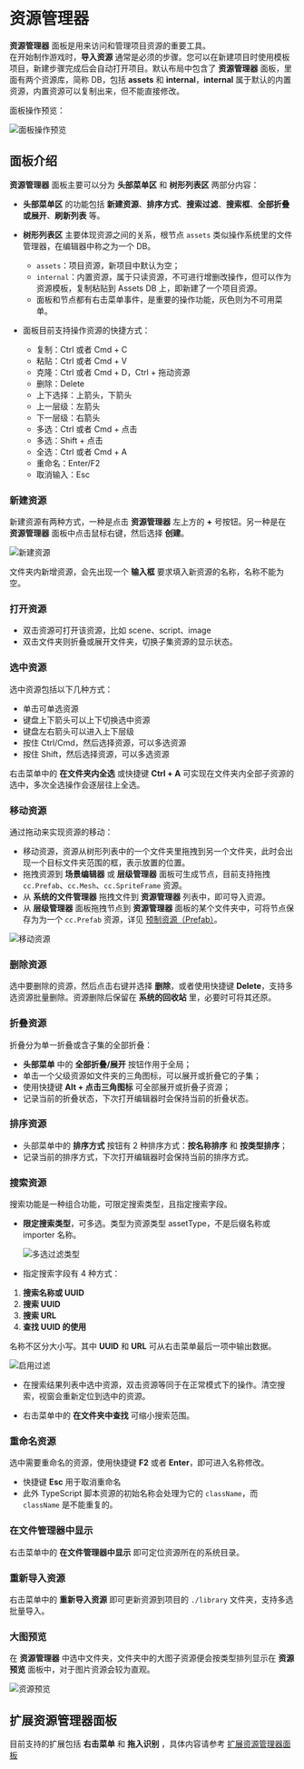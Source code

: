 # 资源管理器

**资源管理器** 面板是用来访问和管理项目资源的重要工具。<br>
在开始制作游戏时，**导入资源** 通常是必须的步骤。您可以在新建项目时使用模板项目，新建步骤完成后会自动打开项目。默认布局中包含了 **资源管理器** 面板，里面有两个资源库，简称 DB，包括 **assets** 和 **internal**，**internal** 属于默认的内置资源，内置资源可以复制出来，但不能直接修改。

面板操作预览：

![面板操作预览](img/thumb.gif)

## 面板介绍

**资源管理器** 面板主要可以分为 **头部菜单区** 和 **树形列表区** 两部分内容：

- **头部菜单区** 的功能包括 **新建资源**、**排序方式**、**搜索过滤**、**搜索框**、**全部折叠或展开**、**刷新列表** 等。

- **树形列表区** 主要体现资源之间的关系，根节点 `assets` 类似操作系统里的文件管理器，在编辑器中称之为一个 DB。

  - `assets`：项目资源，新项目中默认为空；
  - `internal`：内置资源，属于只读资源，不可进行增删改操作，但可以作为资源模板，复制粘贴到 Assets DB 上，即新建了一个项目资源。
  - 面板和节点都有右击菜单事件，是重要的操作功能，灰色则为不可用菜单。

- 面板目前支持操作资源的快捷方式：
  - 复制：Ctrl 或者 Cmd + C
  - 粘贴：Ctrl 或者 Cmd + V
  - 克隆：Ctrl 或者 Cmd + D，Ctrl + 拖动资源
  - 删除：Delete
  - 上下选择：上箭头，下箭头
  - 上一层级：左箭头
  - 下一层级：右箭头
  - 多选：Ctrl 或者 Cmd + 点击
  - 多选：Shift + 点击
  - 全选：Ctrl 或者 Cmd + A
  - 重命名：Enter/F2
  - 取消输入：Esc

### 新建资源

新建资源有两种方式，一种是点击 **资源管理器** 左上方的 **+** 号按钮。另一种是在 **资源管理器** 面板中点击鼠标右键，然后选择 **创建**。

![新建资源](img/create.png)

文件夹内新增资源，会先出现一个 **输入框** 要求填入新资源的名称，名称不能为空。

### 打开资源

- 双击资源可打开该资源，比如 scene、script、image
- 双击文件夹则折叠或展开文件夹，切换子集资源的显示状态。

### 选中资源

选中资源包括以下几种方式：

- 单击可单选资源
- 键盘上下箭头可以上下切换选中资源
- 键盘左右箭头可以进入上下层级
- 按住 Ctrl/Cmd，然后选择资源，可以多选资源
- 按住 Shift，然后选择资源，可以多选资源

右击菜单中的 **在文件夹内全选** 或快捷键 **Ctrl + A** 可实现在文件夹内全部子资源的选中，多次全选操作会逐层往上全选。

### 移动资源

通过拖动来实现资源的移动：

- 移动资源，资源从树形列表中的一个文件夹里拖拽到另一个文件夹，此时会出现一个目标文件夹范围的框，表示放置的位置。
- 拖拽资源到 **场景编辑器** 或 **层级管理器** 面板可生成节点，目前支持拖拽 `cc.Prefab`、`cc.Mesh`、`cc.SpriteFrame` 资源。
- 从 **系统的文件管理器** 拖拽文件到 **资源管理器** 列表中，即可导入资源。
- 从 **层级管理器** 面板拖拽节点到 **资源管理器** 面板的某个文件夹中，可将节点保存为为一个 `cc.Prefab` 资源，详见 [预制资源（Prefab）](../../asset/prefab.md)。

![移动资源](img/drag.png)

### 删除资源

选中要删除的资源，然后点击右键并选择 **删除**，或者使用快捷键 **Delete**，支持多选资源批量删除。资源删除后保留在 **系统的回收站** 里，必要时可将其还原。

### 折叠资源

折叠分为单一折叠或含子集的全部折叠：

- **头部菜单** 中的 **全部折叠/展开** 按钮作用于全局；
- 单击一个父级资源如文件夹的三角图标，可以展开或折叠它的子集；
- 使用快捷键 **Alt + 点击三角图标** 可全部展开或折叠子资源；
- 记录当前的折叠状态，下次打开编辑器时会保持当前的折叠状态。

### 排序资源

- 头部菜单中的 **排序方式** 按钮有 2 种排序方式：**按名称排序** 和 **按类型排序**；
- 记录当前的排序方式，下次打开编辑器时会保持当前的排序方式。

### 搜索资源

搜索功能是一种组合功能，可限定搜索类型，且指定搜索字段。

- **限定搜索类型**，可多选。类型为资源类型 assetType，不是后缀名称或 importer 名称。

  ![多选过滤类型](img/search-types.png)

- 指定搜索字段有 4 种方式：

1. **搜索名称或 UUID**
2. **搜索 UUID**
3. **搜索 URL**
4. **查找 UUID 的使用**

名称不区分大小写。其中 **UUID** 和 **URL** 可从右击菜单最后一项中输出数据。

![启用过滤](img/search-type.png)

- 在搜索结果列表中选中资源，双击资源等同于在正常模式下的操作。清空搜索，视窗会重新定位到选中的资源。

- 右击菜单中的 **在文件夹中查找** 可缩小搜索范围。

### 重命名资源

选中需要重命名的资源，使用快捷键 **F2** 或者 **Enter**，即可进入名称修改。

- 快捷键 **Esc** 用于取消重命名
- 此外 TypeScript 脚本资源的初始名称会处理为它的 `className`，而 `className` 是不能重复的。

### 在文件管理器中显示

右击菜单中的 **在文件管理器中显示** 即可定位资源所在的系统目录。

### 重新导入资源

右击菜单中的 **重新导入资源** 即可更新资源到项目的 `./library` 文件夹，支持多选批量导入。

### 大图预览

在 **资源管理器** 中选中文件夹，文件夹中的大图子资源便会按类型排列显示在 **资源预览** 面板中，对于图片资源会较为直观。

![资源预览](img/preview.png)

## 扩展资源管理器面板

目前支持的扩展包括 **右击菜单** 和 **拖入识别** ，具体内容请参考 [扩展资源管理器面板](./extension.md)
